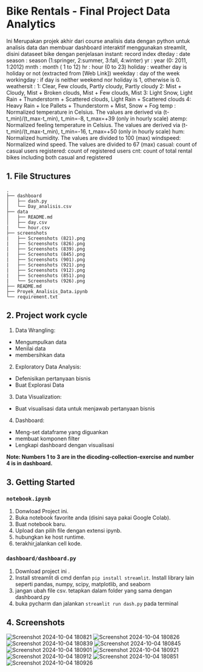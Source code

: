 
# Bike Rentals - Final Project Data Analytics

Ini Merupakan projek akhir dari course analisis data dengan python untuk analisis data dan membuar dashboard interaktif menggunakan streamlit, disini dataseet bike dengan penjelasan
instant: record index
dteday : date
season : season (1:springer, 2:summer, 3:fall, 4:winter)
yr : year (0: 2011, 1:2012)
mnth : month ( 1 to 12)
hr : hour (0 to 23)
holiday : weather day is holiday or not (extracted from [Web Link])
weekday : day of the week
workingday : if day is neither weekend nor holiday is 1, otherwise is 0.
weathersit :
1: Clear, Few clouds, Partly cloudy, Partly cloudy
2: Mist + Cloudy, Mist + Broken clouds, Mist + Few clouds, Mist
3: Light Snow, Light Rain + Thunderstorm + Scattered clouds, Light Rain + Scattered clouds
4: Heavy Rain + Ice Pallets + Thunderstorm + Mist, Snow + Fog
temp : Normalized temperature in Celsius. The values are derived via (t-t_min)/(t_max-t_min), t_min=-8, t_max=+39 (only in hourly scale)
atemp: Normalized feeling temperature in Celsius. The values are derived via (t-t_min)/(t_max-t_min), t_min=-16, t_max=+50 (only in hourly scale)
hum: Normalized humidity. The values are divided to 100 (max)
windspeed: Normalized wind speed. The values are divided to 67 (max)
casual: count of casual users
registered: count of registered users
cnt: count of total rental bikes including both casual and registered

## 1. File Structures
```
.
├── dashboard
│   ├── dash.py
│   └── Day_analisis.csv
├── data
│   ├── README.md
│   ├── day.csv
|   └── hour.csv
├── screenshots
|   ├── Screenshots (821).png
|   ├── Screenshots (826).png
|   ├── Screenshots (839).png
|   ├── Screenshots (845).png
|   ├── Screenshots (901).png
|   ├── Screenshots (921).png
|   ├── Screenshots (912).png
|   ├── Screenshots (851).png
|   └── Screenshots (926).png
├── README.md
├── Proyek_Analisis_Data.ipynb
└── requirement.txt
```

## 2. Project work cycle
1. Data Wrangling: 
 - Mengumpulkan data
 - Menilai data
 - membersihkan data
2. Exploratory Data Analysis:
 - Defenisikan pertanyaan bisnis
 - Buat Explorasi Data
3. Data Visualization:
 - Buat visualisasi data untuk menjawab pertanyaan bisnis
4. Dashboard:
 - Meng-set dataframe yang diguankan
 - membuat komponen filter
 - Lengkapi dashboard dengan visualisasi

**Note: Numbers 1 to 3 are in the dicoding-collection-exercise and number 4 is in dashboard.**

## 3. Getting Started
### `notebook.ipynb`
1. Donwload Project ini.
2. Buka notebook favorite anda (disini saya pakai Google Colab).
3. Buat notebook baru.
4. Upload dan pilih file dengan extensi ipynb.
5. hubungkan ke host runtime.
6. terakhir,jalankan cell kode.

### `dashboard/dashboard.py`
1. Download project ini .
2. Install streamlit di cmd denfan `pip install streamlit`. Install library lain seperti pandas, numpy, scipy, matplotlib, and seaborn
3. jangan ubah file csv. tetapkan dalam folder yang sama dengan dashboard.py
4. buka pycharm dan jalankan `streamlit run dash.py` pada terminal

## 4. Screenshots

![Screenshot 2024-10-04 180821](https://github.com/user-attachments/assets/dd5bf9e8-64d6-4e65-8110-1d8e0918ab9c)
![Screenshot 2024-10-04 180826](https://github.com/user-attachments/assets/c9ae325a-db80-4e0b-baee-e5ed75961a43)
![Screenshot 2024-10-04 180839](https://github.com/user-attachments/assets/72bab38d-5684-4ced-ac10-50bc73521f04)
![Screenshot 2024-10-04 180845](https://github.com/user-attachments/assets/0bb1b9f5-4a59-420d-b9b1-ea2643480f2d)
![Screenshot 2024-10-04 180901](https://github.com/user-attachments/assets/f752197e-ccfc-45ff-8f81-04b79181a5fa)
![Screenshot 2024-10-04 180921](https://github.com/user-attachments/assets/e3691dfc-2e7c-43a9-ae3f-165a0d5c7e22)
![Screenshot 2024-10-04 180912](https://github.com/user-attachments/assets/3be244c2-93ca-47a7-a198-6dfe9c75e9c4)
![Screenshot 2024-10-04 180851](https://github.com/user-attachments/assets/87e0c158-dad2-4635-977e-abd08dea27fa)
![Screenshot 2024-10-04 180926](https://github.com/user-attachments/assets/640cbb08-7424-4e00-8e3f-60b5d75cc195)





